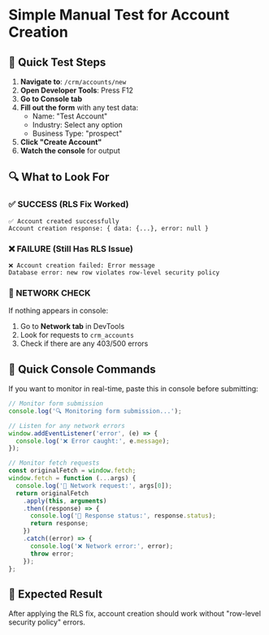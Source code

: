 # Simple Manual Test for Account Creation

## 🎯 Quick Test Steps

1. **Navigate to**: `/crm/accounts/new`
2. **Open Developer Tools**: Press F12
3. **Go to Console tab**
4. **Fill out the form** with any test data:
   - Name: "Test Account"
   - Industry: Select any option
   - Business Type: "prospect"
5. **Click "Create Account"**
6. **Watch the console** for output

## 🔍 What to Look For

### ✅ SUCCESS (RLS Fix Worked)

```
✅ Account created successfully
Account creation response: { data: {...}, error: null }
```

### ❌ FAILURE (Still Has RLS Issue)

```
❌ Account creation failed: Error message
Database error: new row violates row-level security policy
```

### 🔄 NETWORK CHECK

If nothing appears in console:

1. Go to **Network tab** in DevTools
2. Look for requests to `crm_accounts`
3. Check if there are any 403/500 errors

## 🚀 Quick Console Commands

If you want to monitor in real-time, paste this in console before submitting:

```javascript
// Monitor form submission
console.log('🔍 Monitoring form submission...');

// Listen for any network errors
window.addEventListener('error', (e) => {
  console.log('❌ Error caught:', e.message);
});

// Monitor fetch requests
const originalFetch = window.fetch;
window.fetch = function (...args) {
  console.log('📡 Network request:', args[0]);
  return originalFetch
    .apply(this, arguments)
    .then((response) => {
      console.log('📡 Response status:', response.status);
      return response;
    })
    .catch((error) => {
      console.log('❌ Network error:', error);
      throw error;
    });
};
```

## 🎯 Expected Result

After applying the RLS fix, account creation should work without "row-level security policy" errors.
